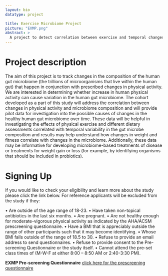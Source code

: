```yaml
---
layout: bio
datatype: project

title: Exercise Microbiome Project
picture: "EXMP.png"
abstract: >
  A project to detect correlation between exercise and temporal changes to the gut microbiome.
---
```


# Project description
The aim of this project is to track changes in the composition of the human gut microbiome (the trillions of microorganisms that live within the human gut) that happen in conjunction with prescribed changes in physical activity. We are interested in determining whether increase in human physical activity can cause variation in the human gut microbiome. The cohort developed as a part of this study will address the correlation between changes in physical activity and microbiome composition and will provide pilot data for investigation into the possible causes of changes in the healthy human gut microbiome over time. These data will be helpful in investigating the effects of physical exercise and different dietary assessments correlated with temporal variability in the gut microbe composition and results may help understand how changes in weight and fitness correlate with changes in the microbiome. Additionally, these data may be informative for developing microbiome-based treatments of disease or treatments for weight gain or loss (for example, by identifying organisms that should be included in probiotics).

# Signing Up
If you would like to check your eligibility and learn more about the study please click the link below. For reference applicants will be excluded from the study if they:

•	Are outside of the age range of 18-23.
•	Have taken non-topical antibiotics in the last six months.
•	Are pregnant.
•	Are not healthy enough for moderate-vigorous physical activity as indicated by the AHA/ACSM prescreening questionnaire.
•	Have a BMI that is appreciably outside the range of other participants such that it may become identifying.
•	Whose BMI falls outside of the range of 18.5 to 30.
•	Refuse to provide an email address to send questionnaires.
•	Refuse to provide consent to the Pre-screening Questionnaire or the study itself.
•	Cannot attend the pre-set class times of (M-W-F at either 8:00 – 8:50 AM or 2:40-3:30 PM).


**EXMP Pre-screening Questionnaire** [click here for the prescreening questionnaire](https://drive.google.com/open?id=16gA4mVmiE8wKu28XNYrDBlQTdB4dfytScuToKsiIicE)
